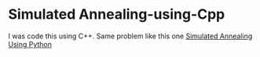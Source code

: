 # Simulated Annealing-using-Cpp

I was code this using C++. Same problem like this one [Simulated Annealing Using Python](https://github.com/GigasTaufan/SimulatedAnnealing-using-Python)

